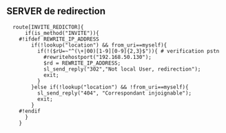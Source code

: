 

## SERVER de redirection


      route[INVITE_REDICTOR]{
          if(is_method("INVITE")){
        #!ifdef REWRITE_IP_ADDRESS
            if(!lookup("location") && from_uri==myself){
              if(!($rU=~"^(\+|00)[1-9][0-9]{2,3}$")){ # verification pstn
                #rewritehostport("192.168.50.130");
                $rd = REWRITE_IP_ADDRESS;
                sl_send_reply("302","Not local User, redirection");
                exit;
              }
            }else if(!lookup("location") && !from_uri==myself){
              sl_send_reply("404", "Correspondant injoignable");
              exit;
            }
        #!endif
          }
        }
